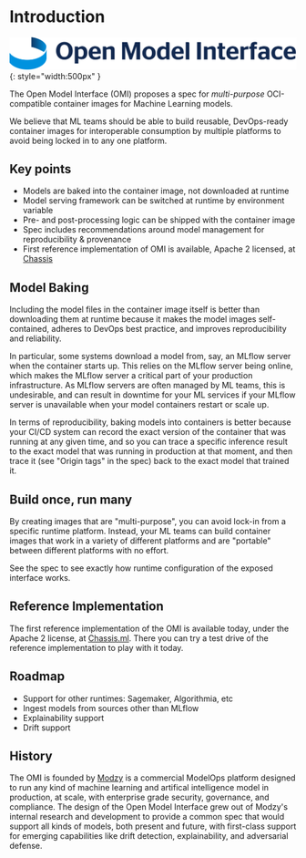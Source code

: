 # Introduction

![OMI logo](images/omi-logo.png){: style="width:500px" }

The Open Model Interface (OMI) proposes a spec for _multi-purpose_ OCI-compatible container images for Machine Learning models.

We believe that ML teams should be able to build reusable, DevOps-ready container images for interoperable consumption by multiple platforms to avoid being locked in to any one platform.


## Key points

* Models are baked into the container image, not downloaded at runtime
* Model serving framework can be switched at runtime by environment variable
* Pre- and post-processing logic can be shipped with the container image
* Spec includes recommendations around model management for reproducibility & provenance
* First reference implementation of OMI is available, Apache 2 licensed, at [Chassis](https://chassis.ml)


## Model Baking

Including the model files in the container image itself is better than downloading them at runtime because it makes the model images self-contained, adheres to DevOps best practice, and improves reproducibility and reliability.

In particular, some systems download a model from, say, an MLflow server when the container starts up. This relies on the MLflow server being online, which makes the MLflow server a critical part of your production infrastructure. As MLflow servers are often managed by ML teams, this is undesirable, and can result in downtime for your ML services if your MLflow server is unavailable when your model containers restart or scale up.

In terms of reproducibility, baking models into containers is better because your CI/CD system can record the exact version of the container that was running at any given time, and so you can trace a specific inference result to the exact model that was running in production at that moment, and then trace it (see "Origin tags" in the spec) back to the exact model that trained it.


## Build once, run many

By creating images that are "multi-purpose", you can avoid lock-in from a specific runtime platform. Instead, your ML teams can build container images that work in a variety of different platforms and are "portable" between different platforms with no effort.

See the spec to see exactly how runtime configuration of the exposed interface works.


## Reference Implementation

The first reference implementation of the OMI is available today, under the Apache 2 license, at [Chassis.ml](https://chassis.ml).
There you can try a test drive of the reference implementation to play with it today.


## Roadmap

* Support for other runtimes: Sagemaker, Algorithmia, etc
* Ingest models from sources other than MLflow
* Explainability support
* Drift support


## History

The OMI is founded by [Modzy](https://modzy.com) is a commercial ModelOps platform designed to run any kind of machine learning and artifical intelligence model in production, at scale, with enterprise grade security, governance, and compliance. The design of the Open Model Interface grew out of Modzy's internal research and development to provide a common spec that would support all kinds of models, both present and future, with first-class support for emerging capabilities like drift detection, explainability, and adversarial defense.
